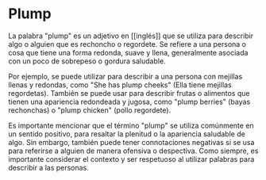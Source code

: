 # Plump

La palabra "plump" es un adjetivo en [[inglés]] que se utiliza para describir algo o alguien que es rechoncho o regordete. Se refiere a una persona o cosa que tiene una forma redonda, suave y llena, generalmente asociada con un poco de sobrepeso o gordura saludable.

Por ejemplo, se puede utilizar para describir a una persona con mejillas llenas y redondas, como "She has plump cheeks" (Ella tiene mejillas regordetas). También se puede usar para describir frutas o alimentos que tienen una apariencia redondeada y jugosa, como "plump berries" (bayas rechonchas) o "plump chicken" (pollo regordete).

Es importante mencionar que el término "plump" se utiliza comúnmente en un sentido positivo, para resaltar la plenitud o la apariencia saludable de algo. Sin embargo, también puede tener connotaciones negativas si se usa para referirse a alguien de manera ofensiva o despectiva. Como siempre, es importante considerar el contexto y ser respetuoso al utilizar palabras para describir a las personas.